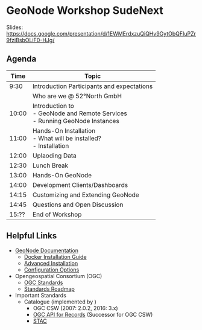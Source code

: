 # GeoNode Workshop SudeNext

Slides: https://docs.google.com/presentation/d/1EWMErdxzuQiQHv9GytObQFIuPZr9fziBsbOLiF0-HJg/

## Agenda

| Time | Topic |
|------|-------|
| 9:30 | Introduction Participants and expectations |
|      | Who are we @ 52°North GmbH|
| 10:00 | Introduction to <br/> - GeoNode and Remote Services <br/> - Running GeoNode Instances|
| 11:00 | Hands-On Installation <br/> - What will be installed? <br/> - Installation
| 12:00 | Uplaoding Data |
| 12:30 | Lunch Break |
| 13:00 | Hands-On GeoNode |
| 14:00 | Development Clients/Dashboards |
| 14:15 | Customizing and Extending GeoNode |
| 14:45 | Questions and Open Discussion |
| 15:?? | End of Workshop |


## Helpful Links

* [GeoNode Documentation](https://readthedocs.org/projects/geonode-documentation/)
  * [Docker Installation Guide](https://docs.geonode.org/en/4.x/install/basic/index.html)
  * [Advanced Installation](https://docs.geonode.org/en/4.x/install/advanced/index.html) 
  * [Configuration Options](https://docs.geonode.org/en/4.x/basic/settings/index.html#settings)
* Opengeospatial Consortium (OGC)
  * [OGC Standards](https://www.ogc.org/docs/is)
  * [Standards Roadmap](https://www.ogc.org/roadmap)
* Important Standards
  * Catalogue (implemented by )
    * OGC CSW (2007: 2.0.2, 2016: 3.x)
    * [OGC API for Records](https://ogcapi.ogc.org/records/) (Successor for OGC CSW)
    * [STAC](https://docs.pycsw.org/en/latest/stac.html)